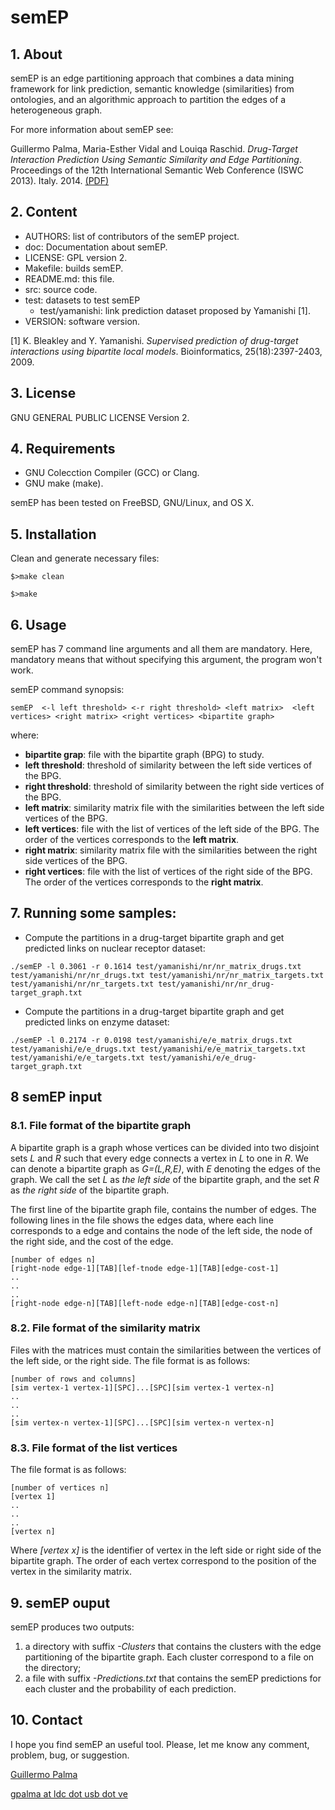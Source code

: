 # semEP

## 1.  About

semEP is an edge partitioning approach that combines
a data mining framework for link prediction, semantic knowledge
(similarities) from ontologies, and an algorithmic approach
to partition the edges of a heterogeneous graph.

For more information about semEP see:

Guillermo Palma, Maria-Esther Vidal and Louiqa Raschid.
*Drug-Target Interaction Prediction Using Semantic Similarity and Edge
Partitioning*. Proceedings of the 12th International Semantic Web
Conference (ISWC 2013). Italy. 2014. [(PDF)](http://ldc.usb.ve/~gpalma/papers/semEP-ISWC14.pdf)

## 2. Content

* AUTHORS: list of contributors of the semEP project.
* doc: Documentation about semEP. 
* LICENSE: GPL version 2.
* Makefile: builds semEP.
* README.md: this file.
* src: source code.
* test: datasets to test semEP
  * test/yamanishi: link prediction dataset proposed by Yamanishi [1].
* VERSION: software version.
  
[1] K. Bleakley and Y. Yamanishi.
*Supervised prediction of drug-target interactions
using bipartite local models*. Bioinformatics, 25(18):2397-2403, 2009.

## 3. License

GNU GENERAL PUBLIC LICENSE Version 2.

## 4. Requirements

* GNU Colecction Compiler (GCC) or Clang.
* GNU make (make).

semEP has been tested on FreeBSD, GNU/Linux, and OS X.

## 5. Installation

Clean and generate necessary files:

`$>make clean`

`$>make`

## 6. Usage

semEP has 7 command line arguments and all them
are mandatory. Here, mandatory means that without specifying this
argument, the program won't work.

semEP command synopsis:

`semEP  <-l left threshold> <-r right threshold> <left matrix>  <left vertices> <right matrix> <right vertices> <bipartite graph>`

where:

* __bipartite grap__: file with the bipartite graph (BPG) to study.
* __left threshold__: threshold of similarity between the left side vertices of the BPG.
* __right threshold__: threshold of similarity between the right side vertices of the BPG.
* __left matrix__: similarity matrix file with the similarities between the left side vertices of the BPG.
* __left vertices__: file with the list of vertices of the left side of the BPG. The order of the vertices corresponds to the __left matrix__. 
* __right matrix__: similarity matrix file with the similarities between the right side vertices of the BPG.
* __right vertices__: file with the list of vertices of the right side of the BPG. The order of the vertices corresponds to the __right matrix__. 

## 7. Running some samples:

* Compute the partitions in a drug-target bipartite graph and get predicted links on nuclear receptor dataset:

`./semEP -l 0.3061 -r 0.1614 test/yamanishi/nr/nr_matrix_drugs.txt test/yamanishi/nr/nr_drugs.txt test/yamanishi/nr/nr_matrix_targets.txt test/yamanishi/nr/nr_targets.txt test/yamanishi/nr/nr_drug-target_graph.txt`

* Compute the partitions in a drug-target bipartite graph and get predicted links on enzyme dataset:

`./semEP -l 0.2174 -r 0.0198 test/yamanishi/e/e_matrix_drugs.txt test/yamanishi/e/e_drugs.txt test/yamanishi/e/e_matrix_targets.txt test/yamanishi/e/e_targets.txt test/yamanishi/e/e_drug-target_graph.txt`

## 8 semEP input

### 8.1. File format of the bipartite graph

A bipartite graph is a graph whose vertices can be divided into
two disjoint sets *L* and *R* such that every edge connects a
vertex in *L* to one in *R*. We can denote a bipartite graph
as *G=(L,R,E)*, with *E* denoting the edges of the graph. We call
the set *L* as *the left side* of the bipartite graph, and the set *R*
as *the right side* of the bipartite graph. 

The first line of the bipartite graph file, contains the number of edges.
The following lines in the file shows the edges data, where
each line corresponds to a edge and contains the node of the left
side, the node of the right side, and the cost of the edge.

	[number of edges n]
	[right-node edge-1][TAB][lef-tnode edge-1][TAB][edge-cost-1]
	..
	..
	..
	[right-node edge-n][TAB][left-node edge-n][TAB][edge-cost-n]

### 8.2. File format of the similarity matrix

Files with the matrices must contain the similarities between the vertices of the left side,
or the right side. The file format is as follows:

	[number of rows and columns]
	[sim vertex-1 vertex-1][SPC]...[SPC][sim vertex-1 vertex-n]
	..
	..
	..
	[sim vertex-n vertex-1][SPC]...[SPC][sim vertex-n vertex-n]

### 8.3. File format of the list vertices

The file format is as follows:

	[number of vertices n]
	[vertex 1]
	..
	..
	..
	[vertex n]

Where *[vertex x]* is the identifier of vertex in the left side or right 
side of the bipartite graph. The order of each vertex correspond to the
position of the vertex in the similarity matrix.

## 9. semEP ouput

semEP produces two outputs:

1. a directory with suffix *-Clusters* that contains the clusters with the
edge partitioning of the bipartite graph. Each cluster correspond to a file on the directory;
2. a file with suffix *-Predictions.txt* that contains the semEP predictions for each cluster
and the probability of each prediction. 

## 10. Contact

I hope you find semEP an useful tool. Please, let me know
any comment, problem, bug, or suggestion.


[Guillermo Palma](http://www.ldc.usb.ve/~gpalma)

[gpalma at ldc dot usb dot ve ](mailto:gpalma@ldc.usb.ve)




